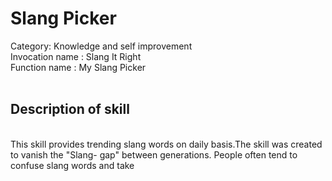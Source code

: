 
<H1>Slang Picker 
<br></H1>
Category: Knowledge and self improvement<br>
Invocation name : Slang It Right<br>
Function name   : My Slang Picker<br>
<br>
<H2>Description of skill</H2>
<br>
This skill provides trending slang words on daily basis.The skill was created to vanish the "Slang- gap" between generations.
People often tend to confuse slang words and take 

